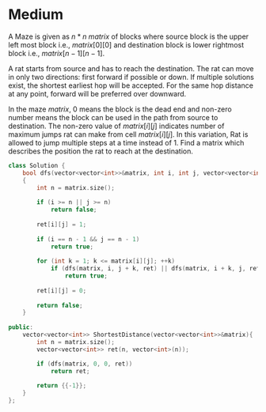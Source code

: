 # Medium

A Maze is given as $n*n$ $matrix$ of blocks where source block is the upper left most block i.e., $matrix[0][0]$ and destination block is lower rightmost block i.e., $matrix[n-1][n-1]$.

A rat starts from source and has to reach the destination. The rat can move in only two directions: first forward if possible or down. If multiple solutions exist, the shortest earliest hop will be accepted. For the same hop distance at any point, forward will be preferred over downward.

In the maze $matrix$, $0$ means the block is the dead end and non-zero number means the block can be used in the path from source to destination. The non-zero value of $matrix[i][j]$ indicates number of maximum jumps rat can make from cell $matrix[i][j]$. In this variation, Rat is allowed to jump multiple steps at a time instead of $1$. Find a matrix which describes the position the rat to reach at the destination.

```cpp
class Solution {
    bool dfs(vector<vector<int>>&matrix, int i, int j, vector<vector<int>> &ret)
    {
        int n = matrix.size();
        
        if (i >= n || j >= n)
            return false;
            
        ret[i][j] = 1;
        
        if (i == n - 1 && j == n - 1)
            return true;
        
        for (int k = 1; k <= matrix[i][j]; ++k)
            if (dfs(matrix, i, j + k, ret) || dfs(matrix, i + k, j, ret))
                return true;
        
        ret[i][j] = 0;
        
        return false;
    }
    
public:
    vector<vector<int>> ShortestDistance(vector<vector<int>>&matrix){
        int n = matrix.size();
        vector<vector<int>> ret(n, vector<int>(n));

        if (dfs(matrix, 0, 0, ret))
            return ret;
            
        return {{-1}};
    }
};
```
